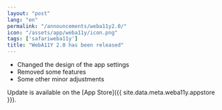 ```yaml
---
layout: "post"
lang: "en"
permalink: "/announcements/weba11y2.0/"
icon: "/assets/app/weba11y/icon.png"
tags: ['safariweba11y']
title: "WebA11Y 2.0 has been released"
---
```


- Changed the design of the app settings
- Removed some features
- Some other minor adjustments

Update is available on the [App Store]({{ site.data.meta.weba11y.appstore }}).

